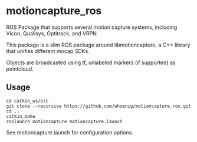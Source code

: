# motioncapture_ros
ROS Package that supports several motion capture systems, including Vicon, Qualisys, Optitrack, and VRPN.

This package is a slim ROS package around libmotioncapture, a C++ library that unifies different mocap SDKs.

Objects are broadcasted using tf, unlabeled markers (if supported) as pointcloud.

## Usage

```
cd catkin_ws/src
git clone --recursive https://github.com/whoenig/motioncapture_ros.git
cd ..
catkin_make
roslaunch motioncapture motioncapture.launch
```

See motioncapture.launch for configuration options.

